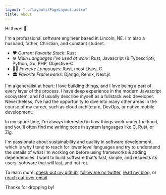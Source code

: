```yaml
---
layout: "../layouts/PageLayout.astro"
title: About
---
```


Hi there! 👋

I'm a professional software engineer based in Lincoln, NE. I'm also a husband, father, Christian,
and constant student.

- ❤️ _Current Favorite Stack_: Rust
- ⚙ _Main Languages I've used at work_: Rust, Javascript (& Typescript), Python, Go, PHP,
  Objective-C
- 👨‍💻 _Favorite Languages_: Rust, most Lisps, C
- 🏛 _Favorite Frameworks_: Django, Remix, Next.js

I'm a generalist at heart: I love building things, and I love being a part of every layer of the
process. I have deep experience in the modern Javascript ecosystem, and I'd usually describe myself
as a fullstack web developer. Nevertheless, I've had the opportunity to dive into many other areas
in the course of my career, such as cloud architcture, DevOps, or native mobile development.

In my spare time, I'm always interested in how things work under the hood, and you'll often find me
writing code in system languages like C, Rust, or Zig.

I'm passionate about sustainability and quality in software development, which is why I tend to
reach for lower level languages and try to understand the details of what I'm working on before
using frameworks & adding dependencies. I want to build software that's fast, simple, and respects
its users: software that will last, and not rot.

To learn more, [check out my github](https://github.com/michaelhelvey),
[follow me on twitter](https://twitter.com/_michaelhelvey), [read my blog](/blog), or
[reach out over email](/contact).

Thanks for dropping by!
